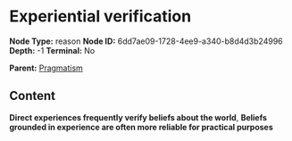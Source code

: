 # Experiential verification

**Node Type:** reason
**Node ID:** 6dd7ae09-1728-4ee9-a340-b8d4d3b24996
**Depth:** -1
**Terminal:** No

**Parent:** [Pragmatism](pragmatism.md)

## Content

**Direct experiences frequently verify beliefs about the world**, **Beliefs grounded in experience are often more reliable for practical purposes**
